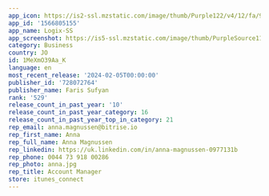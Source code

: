 ```yaml
---
app_icon: https://is2-ssl.mzstatic.com/image/thumb/Purple122/v4/12/fa/90/12fa90f5-5418-abfd-ac58-11c88f71aca8/AppIcon-1x_U007emarketing-0-7-0-85-220.png/1024x1024bb.png
app_id: '1566805155'
app_name: Logix-SS
app_screenshot: https://is5-ssl.mzstatic.com/image/thumb/PurpleSource115/v4/d9/a2/86/d9a28666-4665-1d9c-3efc-0c220f2ca4fc/5570af0f-b8b3-4e28-9d36-188d73ba1a59__U0627_U064a_U0641_U0648_U0646_11__U0628_U0631_U0648-_U0627_U0644_U0645_U0639_U062f_U0644-01.jpg/1242x2688bb.png
category: Business
country: JO
id: 1MeXmO39Aa_K
language: en
most_recent_release: '2024-02-05T00:00:00'
publisher_id: '728072764'
publisher_name: Faris Sufyan
rank: '529'
release_count_in_past_year: '10'
release_count_in_past_year_category: 16
release_count_in_past_year_top_in_category: 21
rep_email: anna.magnussen@bitrise.io
rep_first_name: Anna
rep_full_name: Anna Magnussen
rep_linkedin: https://uk.linkedin.com/in/anna-magnussen-0977131b
rep_phone: 0044 73 918 00286
rep_photo: anna.jpg
rep_title: Account Manager
store: itunes_connect
---
```

